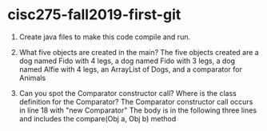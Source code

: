 # cisc275-fall2019-first-git
1. Create java files to make this code compile and run.

2. What five objects are created in the main?
The five objects created are a dog named Fido with 4 legs, a dog named Fido with 3 legs, a dog named Alfie with 4 legs, an ArrayList of Dogs, and a comparator for Animals

3. Can you spot the Comparator constructor call? Where is the class definition for the Comparator?
The Comparator constructor call occurs in line 18 with "new Comparator<Animal>" The body is in the following three lines and includes the compare(Obj a, Obj b) method
